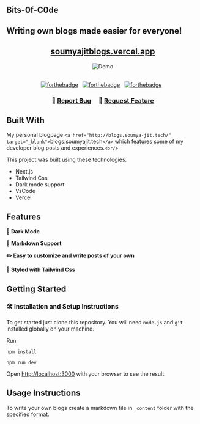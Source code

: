 ## Bits-0f-C0de

## Writing own blogs made easier for everyone!

<h2 align="center">
  <a href="https://soumyajitblogs.vercel.app/" target="_blank">soumyajitblogs.vercel.app</a>
</h2>

<div align="center">
  <img alt="Demo" src="./Extra/demo.gif" />
</div>

<br/>

<center>

[![forthebadge](https://forthebadge.com/images/badges/built-with-love.svg)](https://forthebadge.com) &nbsp;
[![forthebadge](https://forthebadge.com/images/badges/made-with-javascript.svg)](https://forthebadge.com) &nbsp;
[![forthebadge](https://forthebadge.com/images/badges/open-source.svg)](https://forthebadge.com) &nbsp;

</center>

<h3 align="center">
    🔹
    <a href="https://github.com/soumyajit4419/Bits-0f-C0de/issues">Report Bug</a>    
    🔹
    <a href="https://github.com/soumyajit4419/Bits-0f-C0de/issues">Request Feature</a>
</h3>

## Built With

My personal blogpage `<a href="http://blogs.soumya-jit.tech/" target="_blank">`blogs.soumyajit.tech`</a>` which features some of my developer blog posts and experiences.`<br/>`

This project was built using these technologies.

- Next.js
- Tailwind Css
- Dark mode support
- VsCode
- Vercel

## Features

**🌙 Dark Mode**

**📃 Markdown Support**

**✏️ Easy to customize and write posts of your own**

**🎨 Styled with Tailwind Css**

## Getting Started

### 🛠 Installation and Setup Instructions

To get started just clone this repository. You will need `node.js` and `git` installed globally on your machine.

Run

```
npm install
```

```
npm run dev
```

Open [http://localhost:3000](http://localhost:3000) with your browser to see the result.

## Usage Instructions

To write your own blogs create a markdown file in `_content` folder with the specified format.
